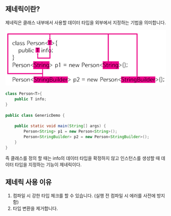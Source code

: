 ## 제네릭이란?
제네릭은 클래스 내부에서 사용할 데이터 타입을 외부에서 지정하는 기법을 의미합니다.

![](screen/2136.png)
```java
class Person<T>{
    public T info;
}
 
public class GenericDemo {
 
    public static void main(String[] args) {
        Person<String> p1 = new Person<String>();
        Person<StringBuilder> p2 = new Person<StringBuilder>();
    }
} 
```
즉 클래스를 정의 할 때는 info의 데이터 타입을 확정하지 않고 인스턴스를 생성할 때 데이터 타입을 지정하는 기능이 제네릭이다. 

## 제네릭 사용 이유
1. 컴파일 시 강한 타입 체크를 할 수 있습니다. (실행 전 컴파일 시 에러를 사전에 방지함)
2. 타입 변환을 제거합니다.


